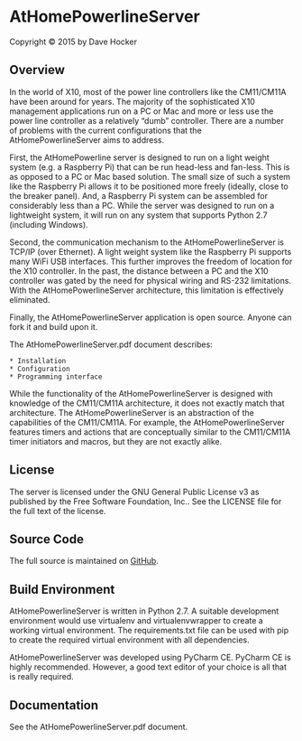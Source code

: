 # AtHomePowerlineServer
Copyright © 2015 by Dave Hocker

## Overview

In the world of X10, most of the power line controllers like the CM11/CM11A have been around for years. The majority of the
sophisticated X10 management applications run on a PC or Mac and more or less use the power line controller as a relatively
“dumb” controller. There are a number of problems with the current configurations that the AtHomePowerlineServer aims to
address.

First, the AtHomePowerline server is designed to run on a light weight system (e.g. a Raspberry Pi) that can be run head-less
and fan-less. This is as opposed to a PC or Mac based solution. The small size of such a system like the Raspberry Pi allows
it to be positioned more freely (ideally, close to the breaker panel). And, a Raspberry Pi system can be assembled for
considerably less than a PC. While the server was designed to run on a lightweight system, it will run on any system that
supports Python 2.7 (including Windows).

Second, the communication mechanism to the AtHomePowerlineServer is TCP/IP (over Ethernet). A light weight system like the
Raspberry Pi supports many WiFi USB interfaces. This further improves the freedom of location for the X10 controller. In the
past, the distance between a PC and the X10 controller was gated by the need for physical wiring and RS-232 limitations. With
the AtHomePowerlineServer architecture, this limitation is effectively eliminated. 

Finally, the AtHomePowerlineServer application is open source. Anyone can fork it and build upon it. 

The AtHomePowerlineServer.pdf document describes: 

	* Installation 
	* Configuration 
	* Programming interface 

While the functionality of the AtHomePowerlineServer is designed with knowledge of the CM11/CM11A architecture, it does not
exactly match that architecture. The AtHomePowerlineServer is an abstraction of the capabilities of the CM11/CM11A. For
example, the AtHomePowerlineServer features timers and actions that are conceptually similar to the CM11/CM11A timer
initiators and macros, but they are not exactly alike.

## License

The server is licensed under the GNU General Public License v3 as published by the Free Software Foundation, Inc.. See the
LICENSE file for the full text of the license.

## Source Code

The full source is maintained on [GitHub](https://www.github.com/dhocker/athomepowerlineserver).

## Build Environment

AtHomePowerlineServer is written in Python 2.7. A suitable development environment would use virtualenv and virtualenvwrapper to create a working virtual environment. The requirements.txt file can be used with pip to create the required virtual environment with all dependencies.

AtHomePowerlineServer was developed using PyCharm CE. PyCharm CE is highly recommended. However, a good text editor of your choice is all that is really required.

## Documentation

See the AtHomePowerlineServer.pdf document. 
